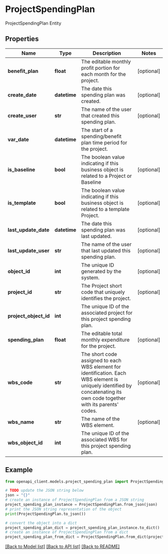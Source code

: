 # ProjectSpendingPlan

ProjectSpendingPlan Entity

## Properties

Name | Type | Description | Notes
------------ | ------------- | ------------- | -------------
**benefit_plan** | **float** | The editable monthly profit portion for each month for the project. | [optional] 
**create_date** | **datetime** | The date this spending plan was created. | [optional] 
**create_user** | **str** | The name of the user that created this spending plan. | [optional] 
**var_date** | **datetime** | The start of a spending/benefit plan time period for the project. | 
**is_baseline** | **bool** | The boolean value indicating if this business object is related to a Project or Baseline | [optional] 
**is_template** | **bool** | The boolean value indicating if this business object is related to a template Project. | [optional] 
**last_update_date** | **datetime** | The date this spending plan was last updated. | [optional] 
**last_update_user** | **str** | The name of the user that last updated this spending plan. | [optional] 
**object_id** | **int** | The unique ID generated by the system. | [optional] 
**project_id** | **str** | The Project short code that uniquely identifies the project. | [optional] 
**project_object_id** | **int** | The unique ID of the associated project for this project spending plan. | 
**spending_plan** | **float** | The editable total monthly expenditure for the project. | [optional] 
**wbs_code** | **str** | The short code assigned to each WBS element for identification. Each WBS element is uniquely identified by concatenating its own code together with its parents&#39; codes. | [optional] 
**wbs_name** | **str** | The name of the WBS element. | [optional] 
**wbs_object_id** | **int** | The unique ID of the associated WBS for this project spending plan. | 

## Example

```python
from openapi_client.models.project_spending_plan import ProjectSpendingPlan

# TODO update the JSON string below
json = "{}"
# create an instance of ProjectSpendingPlan from a JSON string
project_spending_plan_instance = ProjectSpendingPlan.from_json(json)
# print the JSON string representation of the object
print(ProjectSpendingPlan.to_json())

# convert the object into a dict
project_spending_plan_dict = project_spending_plan_instance.to_dict()
# create an instance of ProjectSpendingPlan from a dict
project_spending_plan_from_dict = ProjectSpendingPlan.from_dict(project_spending_plan_dict)
```
[[Back to Model list]](../README.md#documentation-for-models) [[Back to API list]](../README.md#documentation-for-api-endpoints) [[Back to README]](../README.md)


